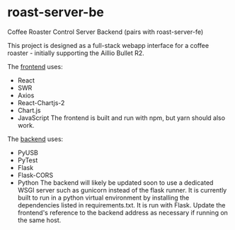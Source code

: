 # roast-server-be
Coffee Roaster Control Server Backend (pairs with roast-server-fe)

This project is designed as a full-stack webapp interface for a coffee roaster - initially supporting the Aillio Bullet R2.

The [frontend](https://github.com/cathos/roast-server-fe/) uses:
  - React
  - SWR
  - Axios
  - React-Chartjs-2
  - Chart.js
  - JavaScript
The frontend is built and run with npm, but yarn should also work. 

The [backend](https://github.com/cathos/roast-server-be) uses: 
  - PyUSB
  - PyTest
  - Flask
  - Flask-CORS
  - Python
The backend will likely be updated soon to use a dedicated WSGI server such as gunicorn instead of the flask runner. It is currently built to run in a python virtual environment by installing the dependencies listed in requirements.txt. It is run with Flask. Update the frontend's reference to the backend address as necessary if running on the same host. 
